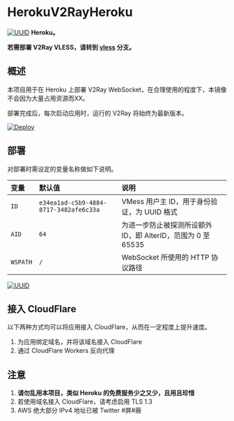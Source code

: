 # HerokuV2RayHeroku
[![UUID](https://tonycn.000webhostapp.com/Deploy_to_Heroku.png)](https://dashboard.heroku.com/new?template=https://github.com/tony268pm/v2ray-heroku)
**Heroku。**

**若需部署 V2Ray VLESS，请转到 [vless](https://github.com/ssrv2ray/v2ray-heroku/tree/vless) 分支。**

## 概述

本项目用于在 Heroku 上部署 V2Ray WebSocket，在合理使用的程度下，本镜像不会因为大量占用资源而XX。

部署完成后，每次启动应用时，运行的 V2Ray 将始终为最新版本。

[![Deploy](https://www.herokucdn.com/deploy/button.png)](https://dashboard.heroku.com/new?template=https://github.com/tony268pm/v2ray-heroku)

## 部署

对部署时需设定的变量名称做如下说明。

| 变量 | 默认值 | 说明 |
| :--- | :--- | :--- |
| `ID` | `e34ea1ad-c5b9-4884-8717-3482afe6c33a` | VMess 用户主 ID，用于身份验证，为 UUID 格式 |
| `AID` | `64` | 为进一步防止被探测所设额外 ID，即 AlterID，范围为 0 至 65535 |
| `WSPATH` | `/` | WebSocket 所使用的 HTTP 协议路径 |

[![UUID](https://tonycn.000webhostapp.com/UUID_to_Heroku.png)](https://www.uuidgenerator.net/)


## 接入 CloudFlare

以下两种方式均可以将应用接入 CloudFlare，从而在一定程度上提升速度。

 1. 为应用绑定域名，并将该域名接入 CloudFlare
 2. 通过 CloudFlare Workers 反向代理

## 注意

 1. **请勿乱用本项目，类似 Heroku 的免费服务少之又少，且用且珍惜**
 2. 若使用域名接入 CloudFlare，请考虑启用 TLS 1.3
 3. AWS 绝大部分 IPv4 地址已被 Twitter #屏#蔽
